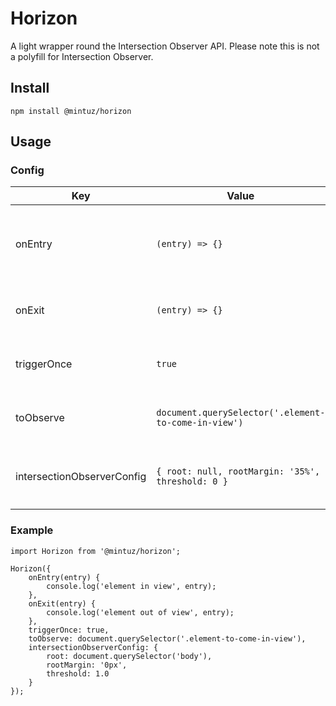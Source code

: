 # Horizon

A light wrapper round the Intersection Observer API. Please note this is not a polyfill for Intersection Observer.

## Install

`npm install @mintuz/horizon`

## Usage

### Config

| Key   |      Value      | Description | Default |
|----------|-------------|-------------|-------------|
| onEntry | `(entry) => {}` | Callback which is called when the element to observe is in view, triggers once if triggerOnce is set to true | N/A |
| onExit | `(entry) => {}` | Callback which is called when the element is out of view | N/A |
| triggerOnce | `true` | Will trigger onEntry callback once, useful for lazyLoading | false |
| toObserve | `document.querySelector('.element-to-come-in-view')` | The element to observe which may or may not come into view | Required |
| intersectionObserverConfig | ```{ root: null, rootMargin: '35%', threshold: 0 }``` | Options passed to [IntersectionObserver API](https://developer.mozilla.org/en-US/docs/Web/API/Intersection_Observer_API) | ```{ root: null rootMargin: '35%', threshold: 0 }``` |

### Example

```
import Horizon from '@mintuz/horizon';

Horizon({
    onEntry(entry) {
        console.log('element in view', entry);
    },
    onExit(entry) {
        console.log('element out of view', entry);
    },
    triggerOnce: true,
    toObserve: document.querySelector('.element-to-come-in-view'),
    intersectionObserverConfig: {
        root: document.querySelector('body'),
        rootMargin: '0px',
        threshold: 1.0
    }
});
```
